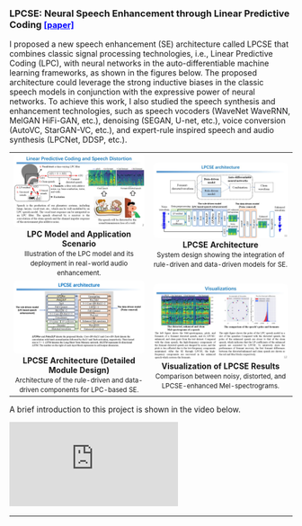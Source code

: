 <h3 id="lpcse" short-label = "LPCSE: Neural Speech Enhancement"> LPCSE: Neural Speech Enhancement through Linear Predictive Coding 
<a href="https://ieeexplore.ieee.org/document/10001278" style="color: blue; font-size: 0.9em;">[paper]</a>
</h3>

I proposed a new speech enhancement (SE) architecture called LPCSE that combines classic signal processing technologies, i.e., Linear Predictive Coding (LPC), with neural networks in the auto-differentiable machine learning frameworks, as shown in the figures below. The proposed architecture could leverage the strong inductive biases in the classic speech models in conjunction with the expressive power of neural networks. To achieve this work, I also studied the speech synthesis and enhancement technologies, such as speech vocoders (WaveNet WaveRNN, MelGAN HiFi-GAN, etc.), denoising (SEGAN, U-net, etc.), voice conversion (AutoVC, StarGAN-VC, etc.), and expert-rule inspired speech and audio synthesis (LPCNet, DDSP, etc.).


<table style="text-align:center; margin:auto;">
<tr>

<td>
<a href="/assets/paper_img/LPCSE/GC2022-1.jpg">
    <img src="/assets/paper_img/LPCSE/GC2022-1.jpg" style="width:25vw; border-radius:8px;"/>
</a>
<div><b>LPC Model and Application Scenario</b><br><small>Illustration of the LPC model and its deployment in real-world audio enhancement.</small></div>
</td>

<td>
<a href="/assets/paper_img/LPCSE/GC2022-2.jpg">
    <img src="/assets/paper_img/LPCSE/GC2022-2.jpg" style="width:25vw; border-radius:8px;"/>
</a>
<div><b>LPCSE Architecture</b><br><small>System design showing the integration of rule-driven and data-driven models for SE.</small></div>
</td>

</tr>
<tr>

<td>
<a href="/assets/paper_img/LPCSE/GC2022-3.png">
    <img src="/assets/paper_img/LPCSE/GC2022-3.png" style="width:25vw; border-radius:8px;"/>
</a>
<div><b>LPCSE Architecture (Detailed Module Design)</b><br><small>Architecture of the rule-driven and data-driven components for LPC-based SE.</small></div>
</td>

<td>
<a href="/assets/paper_img/LPCSE/GC2022-4.jpg">
    <img src="/assets/paper_img/LPCSE/GC2022-4.jpg" style="width:25vw; border-radius:8px;"/>
</a>
<div><b>Visualization of LPCSE Results</b><br><small>Comparison between noisy, distorted, and LPCSE-enhanced Mel-spectrograms.</small></div>
</td>

</tr>
</table>



A brief introduction to this project is shown in the video below.

<div class="video-container">
<iframe class="fitvidsignore" src="https://www.youtube.com/embed/1dW7MAzoys8" frameborder="0" allow="accelerometer; autoplay; encrypted-media; gyroscope; picture-in-picture" allowfullscreen></iframe>
</div>  

---

